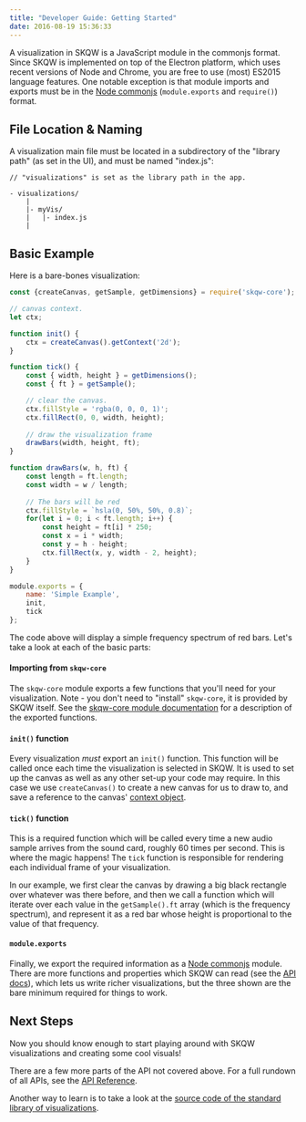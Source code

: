 ```yaml
---
title: "Developer Guide: Getting Started"
date: 2016-08-19 15:36:33
---
```


A visualization in SKQW is a JavaScript module in the commonjs format. Since SKQW is implemented on top of the Electron platform, which uses recent versions of Node and Chrome, you are free to use (most) ES2015 language features. One notable exception is that module imports and exports must be in the [Node commonjs](https://nodejs.org/docs/latest/api/modules.html) (`module.exports` and `require()`) format.

## File Location & Naming

A visualization main file must be located in a subdirectory of the "library path" (as set in the UI), and must be named "index.js":

```
// "visualizations" is set as the library path in the app.

- visualizations/
    |
    |- myVis/
    |   |- index.js
    |
```

## Basic Example

Here is a bare-bones visualization:

```JavaScript
const {createCanvas, getSample, getDimensions} = require('skqw-core');

// canvas context.
let ctx;

function init() {
    ctx = createCanvas().getContext('2d');
}

function tick() {
    const { width, height } = getDimensions();
    const { ft } = getSample();

    // clear the canvas.
    ctx.fillStyle = 'rgba(0, 0, 0, 1)';
    ctx.fillRect(0, 0, width, height);
    
    // draw the visualization frame
    drawBars(width, height, ft);
}

function drawBars(w, h, ft) {
    const length = ft.length;
    const width = w / length;
    
    // The bars will be red
    ctx.fillStyle = `hsla(0, 50%, 50%, 0.8)`;
    for(let i = 0; i < ft.length; i++) {
        const height = ft[i] * 250;
        const x = i * width;
        const y = h - height;
        ctx.fillRect(x, y, width - 2, height);
    }
}

module.exports = {
    name: 'Simple Example',
    init,
    tick
};
```

The code above will display a simple frequency spectrum of red bars. Let's take a look at each of the basic parts:

#### Importing from `skqw-core`

The `skqw-core` module exports a few functions that you'll need for your visualization. Note - you don't need to "install" `skqw-core`, it is provided by SKQW itself. See the [skqw-core module documentation](../skqw-core-module) for a description of the exported functions.

#### `init()` function
Every visualization *must* export an `init()` function. This function will be called once each time the visualization is selected in SKQW. It is used to set up the canvas as well as any other set-up your code may require. In this case we use `createCanvas()` to create a new canvas for us to draw to, and save a reference to the canvas' [context object](https://developer.mozilla.org/en-US/docs/Web/API/CanvasRenderingContext2D).

#### `tick()` function
This is a required function which will be called every time a new audio sample arrives from the sound card, roughly 60 times per second. This is 
where the magic happens! The `tick` function is responsible for rendering each individual frame of your visualization.

In our example, we first clear the canvas by drawing a big black rectangle over whatever was there before, and then we call a function which will
iterate over each value in the `getSample().ft` array (which is the frequency spectrum), and represent it as a red bar whose height is proportional to the value of that frequency.

#### `module.exports` 
Finally, we export the required information as a [Node commonjs](https://nodejs.org/docs/latest/api/modules.html) module. There are more functions and properties which SKQW can read (see the [API docs](../api-reference)), which lets us write richer visualizations, but the three shown are the bare minimum required for things to work.

## Next Steps

Now you should know enough to start playing around with SKQW visualizations and creating some cool visuals!

There are a few more parts of the API not covered above. For a full rundown of all APIs, see the [API Reference](../api-reference).

Another way to learn is to take a look at the [source code of the standard library of visualizations](https://github.com/michaelbromley/skqw-library). 
